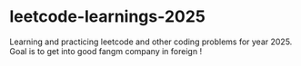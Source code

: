 # leetcode-learnings-2025
Learning and practicing leetcode and other coding problems for year 2025. Goal is to get into good fangm company in foreign !
